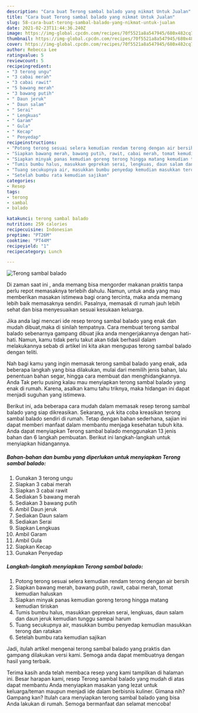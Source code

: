 ```yaml
---
description: "Cara buat Terong sambal balado yang nikmat Untuk Jualan"
title: "Cara buat Terong sambal balado yang nikmat Untuk Jualan"
slug: 58-cara-buat-terong-sambal-balado-yang-nikmat-untuk-jualan
date: 2021-02-23T11:44:36.240Z
image: https://img-global.cpcdn.com/recipes/70f5521a8a547945/680x482cq70/terong-sambal-balado-foto-resep-utama.jpg
thumbnail: https://img-global.cpcdn.com/recipes/70f5521a8a547945/680x482cq70/terong-sambal-balado-foto-resep-utama.jpg
cover: https://img-global.cpcdn.com/recipes/70f5521a8a547945/680x482cq70/terong-sambal-balado-foto-resep-utama.jpg
author: Rebecca Lee
ratingvalue: 5
reviewcount: 5
recipeingredient:
- "3 terong ungu"
- "3 cabai merah"
- "3 cabai rawit"
- "5 bawang merah"
- "3 bawang putih"
- " Daun jeruk"
- " Daun salam"
- " Serai"
- " Lengkuas"
- " Garam"
- " Gula"
- " Kecap"
- " Penyedap"
recipeinstructions:
- "Potong terong sesuai selera kemudian rendam terong dengan air bersih"
- "Siapkan bawang merah, bawang putih, rawit, cabai merah, tomat kemudian haluskan"
- "Siapkan minyak panas kemudian goreng terong hingga matang kemudian tiriskan"
- "Tumis bumbu halus, masukkan geprekan serai, lengkuas, daun salam dan daun jeruk kemudian tunggu sampai harum"
- "Tuang secukupnya air, masukkan bumbu penyedap kemudian masukkan terong dan ratakan"
- "Setelah bumbu rata kemudian sajikan"
categories:
- Resep
tags:
- terong
- sambal
- balado

katakunci: terong sambal balado 
nutrition: 259 calories
recipecuisine: Indonesian
preptime: "PT26M"
cooktime: "PT44M"
recipeyield: "1"
recipecategory: Lunch

---
```



![Terong sambal balado](https://img-global.cpcdn.com/recipes/70f5521a8a547945/680x482cq70/terong-sambal-balado-foto-resep-utama.jpg)

Di zaman  saat ini , anda memang bisa mengorder makanan praktis tanpa perlu repot memasaknya terlebih dahulu. Namun, untuk anda yang mau memberikan masakan istimewa bagi orang tercinta, maka anda memang lebih baik memasaknya sendiri. Pasalnya, memasak di rumah jauh lebih sehat dan bisa menyesuaikan sesuai kesukaan keluarga.

Jika anda lagi mencari ide resep terong sambal balado yang enak dan mudah dibuat,maka di sinilah tempatnya. Cara membuat terong sambal balado  sebenarnya gampang dibuat jika anda mengerjakannya dengan hati-hati. Namun, kamu tidak perlu takut akan tidak berhasil dalam melakukannya 
sebab di artikel ini kita akan mengupas terong sambal balado dengan teliti.  



Nah bagi kamu yang ingin memasak terong sambal balado yang enak, ada beberapa langkah yang bisa dilakukan, mulai dari memilih jenis bahan, lalu penentuan bahan segar, hingga cara membuat dan menghidangkannya. Anda Tak perlu pusing kalau mau menyiapkan terong sambal balado yang enak di rumah. Karena, asalkan kamu  tahu triknya, maka hidangan ini dapat menjadi suguhan yang istimewa.

Berikut ini, ada beberapa cara mudah dalam memasak resep terong sambal balado yang siap dikreasikan. Sekarang, yuk kita coba kreasikan terong sambal balado sendiri di rumah. Tetap dengan bahan sederhana, sajian ini dapat memberi manfaat dalam membantu menjaga kesehatan tubuh kita. Anda dapat menyiapkan Terong sambal balado menggunakan 13 jenis bahan dan 6 langkah pembuatan. Berikut ini langkah-langkah untuk menyiapkan hidangannya.

<!--inarticleads1-->

##### Bahan-bahan dan bumbu yang diperlukan untuk menyiapkan Terong sambal balado:

1. Gunakan 3 terong ungu
1. Siapkan 3 cabai merah
1. Siapkan 3 cabai rawit
1. Sediakan 5 bawang merah
1. Sediakan 3 bawang putih
1. Ambil  Daun jeruk
1. Sediakan  Daun salam
1. Sediakan  Serai
1. Siapkan  Lengkuas
1. Ambil  Garam
1. Ambil  Gula
1. Siapkan  Kecap
1. Gunakan  Penyedap




<!--inarticleads2-->

##### Langkah-langkah menyiapkan Terong sambal balado:

1. Potong terong sesuai selera kemudian rendam terong dengan air bersih
1. Siapkan bawang merah, bawang putih, rawit, cabai merah, tomat kemudian haluskan
1. Siapkan minyak panas kemudian goreng terong hingga matang kemudian tiriskan
1. Tumis bumbu halus, masukkan geprekan serai, lengkuas, daun salam dan daun jeruk kemudian tunggu sampai harum
1. Tuang secukupnya air, masukkan bumbu penyedap kemudian masukkan terong dan ratakan
1. Setelah bumbu rata kemudian sajikan




Jadi, itulah artikel mengenai  terong sambal balado  yang praktis dan gampang dilakukan versi kami. Semoga anda dapat membuatnya dengan hasil yang terbaik. 

Terima kasih anda telah membaca resep yang kami tampilkan di halaman ini. Besar harapan kami, resep  Terong sambal balado yang mudah di atas dapat membantu Anda menyiapkan masakan yang lezat untuk keluarga/teman maupun menjadi ide dalam berbisnis kuliner. Gimana nih? Gampang kan? Itulah cara menyiapkan terong sambal balado yang bisa Anda lakukan di rumah. Semoga bermanfaat dan selamat mencoba!

